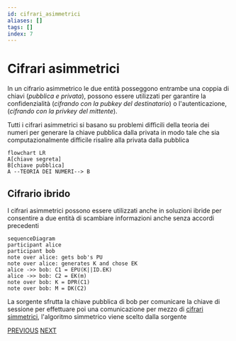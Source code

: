 ```yaml
---
id: cifrari_asimmetrici
aliases: []
tags: []
index: 7
---
```


# Cifrari asimmetrici

In un cifrario asimmetrico le due entità posseggono entrambe una coppia di chiavi (*pubblica e privata*), possono essere utilizzati per garantire la confidenzialità (*cifrando con la pubkey del destinatario*) o l'autenticazione, (*cifrando con la privkey del mittente*).

Tutti i cifrari asimmetrici si basano su problemi difficili della teoria dei numeri per generare la chiave pubblica dalla privata in modo tale che sia computazionalmente difficile risalire alla privata dalla pubblica

```mermaid
flowchart LR
A[chiave segreta]
B[chiave pubblica]
A --TEORIA DEI NUMERI--> B
```

## Cifrario ibrido

I cifrari asimmetrici possono essere utilizzati anche in soluzioni ibride per consentire a due entità di scambiare informazioni anche senza accordi precedenti

```mermaid
sequenceDiagram
participant alice
participant bob
note over alice: gets bob's PU
note over alice: generates K and chose EK
alice ->> bob: C1 = EPU(K||ID.EK)
alice ->> bob: C2 = EK(m)
note over bob: K = DPR(C1)
note over bob: M = DK(C2)
```

La sorgente sfrutta la chiave pubblica di bob per comunicare la chiave di sessione per effettuare poi una comunicazione per mezzo di [cifrari simmetrici](cifrari_simmetrici.md#cifrari%20simmetrici), l'algoritmo simmetrico viene scelto dalla sorgente

[PREVIOUS](chiavi.md) [NEXT](sicurezza_informazione/rsa.md)